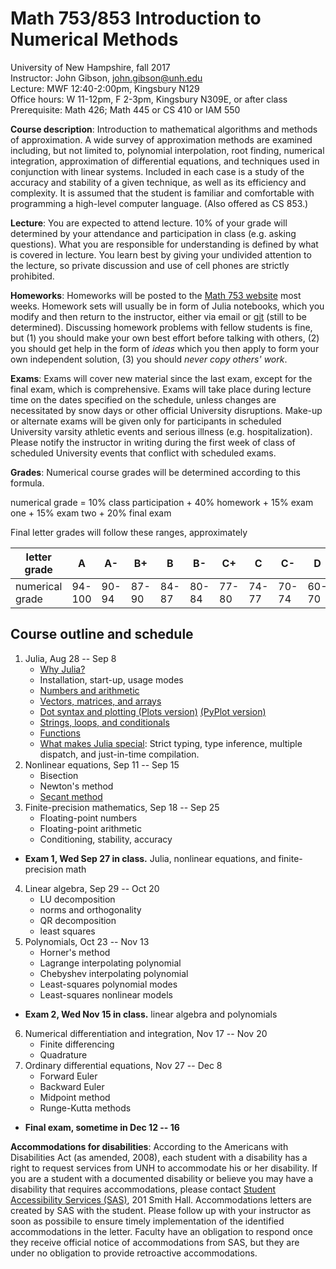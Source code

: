 # Math 753/853 Introduction to Numerical Methods

University of New Hampshire, fall 2017  
Instructor: John Gibson, john.gibson@unh.edu  
Lecture: MWF 12:40-2:00pm, Kingsbury N129  
Office hours: W 11-12pm, F 2-3pm, Kingsbury N309E, or after class  
Prerequisite: Math 426; Math 445 or CS 410 or IAM 550

**Course description**: Introduction to mathematical algorithms and methods of approximation. A wide survey of approximation methods are examined including, but not limited to, polynomial interpolation, root finding, numerical integration, approximation of differential equations, and techniques used in conjunction with linear systems. Included in each case is a study of the accuracy and stability of a given technique, as well as its efficiency and complexity. It is assumed that the student is familiar and comfortable with programming a high-level computer language. (Also offered as CS 853.)

**Lecture**: You are expected to attend lecture. 10% of your grade will determined by your attendance and participation in class (e.g. asking questions). What you are responsible for understanding is defined by what is covered in lecture. You learn best by giving your undivided attention to the lecture, so private discussion and use of cell phones are strictly prohibited.

**Homeworks**: Homeworks will be posted to the [Math 753 website](https://github.com/johnfgibson/math753/homeworks) most weeks. Homework sets will usually be in form of Julia notebooks, which you modify and then return to the instructor, either via email or [git](https://git-scm.com/) (still to be determined). Discussing homework problems with fellow students is fine, but (1) you should make your own best effort before talking with others, (2) you should get help in the form of *ideas* which you then apply to form your own independent solution, (3) you should *never copy others' work*.  

**Exams**: Exams will cover new material since the last exam, except for the final exam, which is comprehensive. Exams will take place during lecture time on the dates specified on the schedule, unless changes are necessitated by snow days or other official University disruptions. Make-up or alternate exams will be given only for participants in scheduled University varsity athletic events and serious illness (e.g. hospitalization). Please notify the instructor in writing during the first week of class of scheduled University events that conflict with scheduled exams. 

**Grades**: Numerical course grades will be determined according to this formula. 

  numerical grade = 10% class participation + 40% homework + 15% exam one + 15% exam two + 20% final exam
  
Final letter grades will follow these ranges, approximately

 letter grade  | A | A- | B+ | B | B- | C+ | C | C- | D | F 
 --------------|---|----|----|---|----|----|---|----|---|--
 numerical grade |  94-100 | 90-94 | 87-90 | 84-87 | 80-84 | 77-80 | 74-77 | 70-74 | 60-70 |  < 60

## Course outline and schedule

1. Julia, Aug 28 -- Sep 8
    - [Why Julia?](https://github.com/johnfgibson/whyjulia)
    - Installation, start-up, usage modes
    - [Numbers and arithmetic](julia-basics/1-Numbers.ipynb)
    - [Vectors, matrices, and arrays](julia-basics/2-Vectors-matrices-arrays.ipynb)
    - [Dot syntax and plotting (Plots version)](julia-basics/3-Dot-syntax-and-plotting-Plots.ipynb) [(PyPlot version)](julia-basics/3-Dot-syntax-and-plotting-PyPlot.ipynb)
    - [Strings, loops, and conditionals](julia-basics/4-Strings-loops-conditionals.ipynb)
    - [Functions](julia-basics/5-Functions.ipynb)
    - [What makes Julia special](julia-basics/6-What-makes-Julia-special.ipynb): Strict typing, type inference, multiple dispatch, and just-in-time compilation.
2. Nonlinear equations, Sep 11 -- Sep 15
    - Bisection
    - Newton's method
    - [Secant method](lectures/09-Secant-method.ipynb)
3. Finite-precision mathematics, Sep 18 -- Sep 25
    - Floating-point numbers
    - Floating-point arithmetic
    - Conditioning, stability, accuracy
* **Exam 1, Wed Sep 27 in class.** Julia, nonlinear equations, and finite-precision math
4. Linear algebra, Sep 29 -- Oct 20
    - LU decomposition
    - norms and orthogonality
    - QR decomposition
    - least squares
5. Polynomials, Oct 23 -- Nov 13
    - Horner's method
    - Lagrange interpolating polynomial
    - Chebyshev interpolating polynomial
    - Least-squares polynomial modes
    - Least-squares nonlinear models
* **Exam 2, Wed Nov 15 in class.** linear algebra and polynomials
6. Numerical differentiation and integration, Nov 17 -- Nov 20
    - Finite differencing
    - Quadrature
7. Ordinary differential equations, Nov 27 -- Dec 8
    - Forward Euler
    - Backward Euler
    - Midpoint method
    - Runge-Kutta methods
* **Final exam, sometime in Dec 12 -- 16**

**Accommodations for disabilities**: According to the Americans with Disabilities Act (as amended, 2008), each student with a disability has a right to request services from UNH to accommodate his or her disability. If you are a student with a documented disability or believe you may have a disability that requires accommodations, please contact [Student Accessibility Services (SAS)](http://www.unh.edu/studentaccessibility), 201 Smith Hall. Accommodations letters are created by SAS with the student. Please follow up with your instructor as soon as possibile to ensure timely implementation of the identified accommodations in the letter. Faculty have an obligation to respond once they receive official notice of accommodations from SAS, but they are under no obligation to provide retroactive accommodations. 

